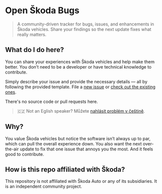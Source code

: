 # Open Škoda Bugs

> A community-driven tracker for bugs, issues, and enhancements in Škoda vehicles. Share your findings so the next update fixes what really matters.

## What do I do here?
You can share your experiences with Škoda vehicles and help make them better.
You don’t need to be a developer or have technical knowledge to contribute.

Simply describe your issue and provide the necessary details — all by following the provided template.
File a [new issue](https://github.com/jansequens/open-skoda-bugs/issues/new/choose) or [check out the existing ones](https://github.com/jansequens/open-skoda-bugs/issues).

There's no source code or pull requests here.

> 🇨🇿 Not an Eglish speaker? Můžete [nahlásit problém v češtině](https://github.com/jansequens/open-skoda-bugs/issues/new/choose).

## Why?
You value Škoda vehicles but notice the software isn’t always up to par, which can pull the overall experience down.
You also want the next over-the-air update to fix that one issue that annoys you the most.
And it feels good to contribute.

## How is this repo affiliated with Škoda?
This repository is not affiliated with Škoda Auto or any of its subsidiaries.
It is an independent community project.
